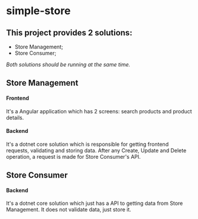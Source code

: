 # simple-store

## This project provides 2 solutions:
- Store Management;
- Store Consumer;

*Both solutions should be running at the same time.*

## Store Management
#### Frontend
It's a Angular application which has 2 screens: search products and product details.

#### Backend
It's a dotnet core solution which is responsible for getting frontend requests, validating and storing data.
After any Create, Update and Delete operation, a request is made for Store Consumer's API.

## Store Consumer
#### Backend
It's a dotnet core solution which just has a API to getting data from Store Management. It does not validate data, just store it.
